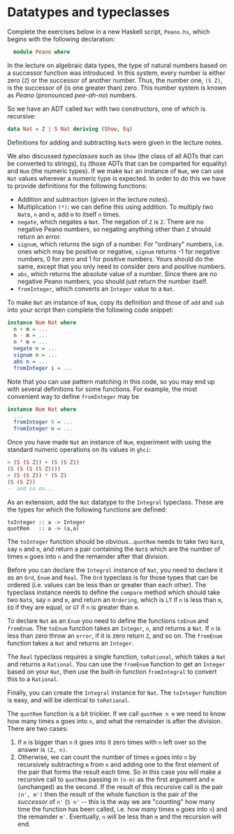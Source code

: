 # Datatypes and typeclasses

Complete the exercises below in a new Haskell script, `Peano.hs`,
which begins with the following declaration:

```Haskell
  module Peano where
```

In the lecture on algebraic data types, the type of natural numbers
based on a successor function was introduced. In this system, every
number is either zero (`Z`) or the successor of another
number. Thus, the number one, `(S Z)`, is the successor of
(is one greater than) zero. This number system is known as
*Peano* (pronounced *pee-ah-no*) numbers.

So we have an ADT called `Nat` with two constructors, one of which is recursive:

```Haskell
data Nat = Z | S Nat deriving (Show, Eq)
```

Definitions for adding and subtracting `Nat`s were given in the lecture notes. 

We also discussed *typeclasses* such as `Show` (the class of all ADTs
that can be converted to strings), `Eq` (those ADTs that can be
comparted for equality) and `Num` (the numeric types). If we make
`Nat` an instance of `Num`, we can use `Nat` values wherever a
numeric type is expected. In order to do this we have to provide
definitions for the following functions:

+ Addition and subtraction (given in the lecture notes).
+ Multiplication `(*)`: we can define this using addition. To multiply two `Nat`s,
    `n` and `m`, add `m` to itself `n` times.
+ `negate`, which negates a `Nat`. The negation of `Z` is `Z`. There
    are no negative Peano numbers, so negating anything other than `Z`
    should return an error.
+ `signum`, which returns the sign of a number. For "ordinary"
    numbers, i.e. ones which may be positive or negative, `signum`
    returns -1 for negative numbers, 0 for zero and 1 for positive
    numbers. Yours should do the same, except that you only need to
    consider zero and positive numbers.
+ `abs`, which returns the absolute value of a number. Since there are no
    negative Peano numbers, you should just return the number itself.
+ `fromInteger`, which converts an `Integer` value to a `Nat`.

To make `Nat` an instance of `Num`, copy its definition and those of
`add` and `sub` into your script then complete the following code snippet:

```Haskell
instance Num Nat where
  n + m = ...
  n - m = ...
  n * m = ...
  negate n = ...
  signum n = ...
  abs n = ...
  fromInteger i = ...
```

Note that you can use pattern matching in this code, so you may end up with several definitions
for some functions. For example, the most convenient way to define `fromInteger` may be

```Haskell
instance Num Nat where
  ...
  fromInteger 0 = ...
  fromInteger n = ...
```

Once you have made `Nat` an instance of `Num`, experiment with using the standard
numeric operations on its values in `ghci`:

```Haskell
> (S (S Z)) + (S (S Z))
(S (S (S (S Z))))
> (S (S Z)) * (S Z)
(S (S Z))
-- and so on...
```

As an extension, add the `Nat` datatype to the `Integral` typeclass. These are the types for which
the following functions are defined:

```
toInteger :: a -> Integer
quotRem   :: a -> (a,a) 
```

The `toInteger` function should be obvious...`quotRem` needs to take two `Nat`s, say `n` and `m`, and
return a pair containing the `Nat`s which are the number of times `m` goes into `n` and the remainder 
after that division.

Before you can declare the `Integral` instance of `Nat`, you need to declare it as an `Ord`, `Enum`
and `Real`. The `Ord` typeclass is for those types that can be ordered (i.e. values can be less than 
or greater than each other). The typeclass instance needs to define the `compare` method which should
take two `Nat`s, say `n` and `m`, and return an `Ordering`, which is `LT` if `n` is less than `m`, `EQ`
if they are equal, or `GT` if `n` is greater than `m`.

To declare `Nat` as an `Enum` you need to define the functions `toEnum` and `fromEnum`. The `toEnum`
function takes an `Integer`, `n`, and returns a `Nat`. If `n` is less than zero throw an `error`, 
if it is zero return `Z`, and so on. The `fromEnum` function takes a `Nat` and returns an `Integer`.

The `Real` typeclass requires a single function, `toRational`, which
takes a `Nat` and returns a `Rational`. You can use the `fromEnum`
function to get an `Integer` based on your `Nat`, then use the built-in function `fromIntegral` to
convert this to a `Rational`.

Finally, you can create the `Integral` instance for `Nat`. The
`toInteger` function is easy, and will be identical to
`toRational`. 

The `quotRem` function is a bit trickier. If we call `quotRem n m` we
need to know how many times `m` goes into `n`, and what the remainder
is after the division. There are two cases:

1. If `m` is bigger than `n` it goes into it zero
times with `n` left over so the answer is `(Z, n)`. 
2. Otherwise, we can count the number of times `m` goes into `n` by
recursively subtracting `m` from `n` and adding one to the first
element of the pair that forms the result each time. So in this case
you will make a recursive call to `quotRem` passing in `(n-m)` as the
first argument and `m` (unchanged) as the second. If the result of
this recursive call is the pair `(n', m')` then the result of the
whole function is the pair of the *successor* of `n'` (`S n'` -- this is
the way we are "counting" how many time the function has been called,
i.e. how many times `m` goes into `n`) and the remainder `m'`. Eventually, `n`
will be less than `m` and the recursion will end.
